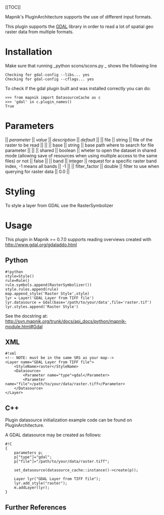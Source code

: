 <!-- Name: GDAL -->
<!-- Version: 18 -->
<!-- Last-Modified: 2010/11/13 10:18:41 -->
<!-- Author: kunitoki -->
[[TOC]]

Mapnik's PluginArchitecture supports the use of different input formats.

This plugin supports the [GDAL](http://www.gdal.org/) library in order to read a lot of spatial geo raster data from multiple formats.


# Installation

Make sure that running _python scons/scons.py _ shows the following line

    Checking for gdal-config --libs... yes
    Checking for gdal-config --cflags... yes

To check if the gdal plugin built and was installed correctly you can do:

    >>> from mapnik import DatasourceCache as c
    >>> 'gdal' in c.plugin_names()
    True


# Parameters

|| *parameter* || *value*  || *description* || *default* ||
|| file            || string       || file of the raster to be read || ||
|| base            || string       || base path where to search for file parameter || ||
|| shared          || boolean      || wheter to open the dataset in shared mode (allowing save of resources when using multiple access to the same files) or not || false ||
|| band            || integer      || request for a specific raster band index, -1 means all bands || -1 ||
|| filter_factor   || double       || filter to use when querying for raster data || 0.0 ||


# Styling

To style a layer from GDAL use the RasterSymbolizer


# Usage

This plugin in Mapnik >= 0.7.0 supports reading overviews created with http://www.gdal.org/gdaladdo.html

## Python


    #!python
    style=Style()
    rule=Rule()
    rule.symbols.append(RasterSymbolizer())
    style.rules.append(rule)
    map.append_style('Raster Style',style)
    lyr = Layer('GDAL Layer from TIFF file')
    lyr.datasource = Gdal(base='/path/to/your/data',file='raster.tif')
    lyr.styles.append('Raster Style')

See the docstring at: http://svn.mapnik.org/trunk/docs/api_docs/python/mapnik-module.html#Gdal

## XML


    #!xml
    <!-- NOTE: must be in the same SRS as your map-->
    <Layer name="GDAL Layer from TIFF file">
    	<StyleName>raster</StyleName>
    	<Datasource>
    		<Parameter name="type">gdal</Parameter>
    		<Parameter name="file">/path/to/your/data/raster.tiff</Parameter>
    	</Datasource>
    </Layer>

## C++

Plugin datasource initialization example code can be found on PluginArchitecture.

A GDAL datasource may be created as follows:


    #!C
    {
        parameters p;
        p["type"]="gdal";
        p["file"]="/path/to/your/data/raster.tiff";
    
        set_datasource(datasource_cache::instance()->create(p));
    
        Layer lyr("GDAL Layer from TIFF file");
        lyr.add_style("raster");
        m.addLayer(lyr);
    }

## Further References
